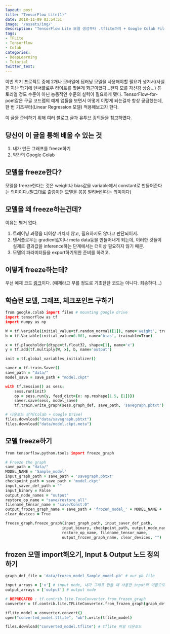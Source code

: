 ```yaml
---
layout: post
title: "TensorFlow Lite(1)"
date: 2018-11-09 03:54:51
image: '/assets/img/'
description: "TensorFlow Lite 모델 생성부터 .tflite까지 + Google Colab Files"
tags:
- TFLite
- Tensorflow
- Colab
categories:
- DeepLearning
- Tutorial
twitter_text:
---
```


이번 학기 프로젝트 중에 2개나 모바일에 딥러닝 모델을 사용해야할 필요가 생겨서(사실은 지난 학기에 텐서플로우 라이트를 맛본게 화근이었다...왠지 모를 자신감 상승...) 튜토리얼 정도 수준이 아닌 능동적인 수준의 실력이 필요하게 됐다.
TensorFlow-for-poet같은 구글 코드랩의 예제 앱들을 보면서 어떻게 이렇게 되는걸까 항상 궁금했는데, 한 번 기초부터(Linear Regression 모델) 적용해보고자 한다.

이 글을 준비하기 위해 여러 블로그 글과 유투브 강의들을 참고하였다.


## 당신이 이 글을 통해 배울 수 있는 것
1. 내가 만든 그래프를 freeze하기
2. 약간의 Google Colab

## 모델을 freeze한다?
모델을 freeze한다는 것은 weight나 bias값을 variable에서 constant로 만들어준다는 의미이다.(말그대로 출렁이던 모델을 꽁꽁 얼려버린다는 의미이다)

## 모델을 왜 freeze하는건데?
이유는 별거 없다.
1. 트레이닝 과정을 더이상 거치지 않고, 필요하지도 않다고 판단되어서.
2. 텐서플로우는 gradient값이나 meta data등을 만들어내게 되는데, 이러한 것들이 실제로 결과값을 inference하는 단계에서는 더이상 필요하지 않기 때문.
3. 모델의 파라미터들을 export하기위한 준비를 하려고.

## 어떻게 freeze하는데?
우선 예제 코드 [링크](https://colab.research.google.com/drive/1pHT172kXrhLCPBv-7YaVfoa47p-DLO73)이다. (예제라고 부를 정도로 기초탄탄 코드는 아니다. 죄송하다...)


## 학습된 모델, 그래프, 체크포인트 구하기
```coffeescript
from google.colab import files # mounting google drive
import tensorflow as tf
import numpy as np

W = tf.Variable(initial_value=tf.random_normal([1]), name='weight', trainable=True)
b = tf.Variable(initial_value=0.001, name='bias', trainable=True)

x = tf.placeholder(dtype=tf.float32, shape=[1], name='x')
y = tf.add(tf.multiply(W, x), b, name='output')

init = tf.global_variables_initializer()

saver = tf.train.Saver()
save_path = "data/"
model_save = save_path + "model.ckpt"

with tf.Session() as sess:
    sess.run(init)
    op = sess.run(y, feed_dict={x: np.reshape(1.5, [1])})
    saver.save(sess, model_save)
    tf.train.write_graph(sess.graph_def, save_path, 'savegraph.pbtxt')

# 다운로드 받기(Colab + Google Drive)
files.download("data/savegraph.pbtxt")
files.download("data/model.ckpt.meta")
```

## 모델 freeze하기
```coffeescript
from tensorflow.python.tools import freeze_graph

# Freeze the graph
save_path = "data/"
MODEL_NAME = 'Sample_model'
input_graph_path = save_path + 'savegraph.pbtxt'
checkpoint_path = save_path + 'model.ckpt'
input_saver_def_path = ""
input_binary = False
output_node_names = "output"
restore_op_name = "save/restore_all"
filename_tensor_name = "save/Const:0"
output_frozen_graph_name = save_path + 'frozen_model_' + MODEL_NAME + '.pb'
clear_devices = True

freeze_graph.freeze_graph(input_graph_path, input_saver_def_path,
                         input_binary, checkpoint_path, output_node_names,
                         restore_op_name, filename_tensor_name,
                         output_frozen_graph_name, clear_devices, "")
```

## frozen 모델 import해오기, Input & Output 노드 정의하기
```coffeescript
graph_def_file = 'data/frozen_model_Sample_model.pb' # our pb file

input_arrays = ['x'] # input node, 내가 그래프 만들 때 사용한 input의 이름으로 설정해야됨. output도 동일!
output_arrays = ['output'] # output node

# DEPRECATED : tf.contrib.lite.TocoConverter.from_frozen_graph
converter = tf.contrib.lite.TFLiteConverter.from_frozen_graph(graph_def_file, input_arrays, output_arrays)

tflite_model = converter.convert()
open("converted_model.tflite", "wb").write(tflite_model)

files.download("converted_model.tflite") # tflite 파일 다운로드
```